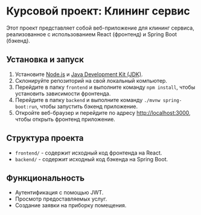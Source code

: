 # Курсовой проект: Клининг сервис

Этот проект представляет собой веб-приложение для клининг сервиса, реализованное с использованием React (фронтенд) и Spring Boot (бэкенд).

## Установка и запуск

1. Установите [Node.js](https://nodejs.org/) и [Java Development Kit (JDK)](https://www.oracle.com/java/technologies/javase-jdk11-downloads.html).
2. Склонируйте репозиторий на свой локальный компьютер.
3. Перейдите в папку `frontend` и выполните команду `npm install`, чтобы установить зависимости фронтенда.
4. Перейдите в папку `backend` и выполните команду `./mvnw spring-boot:run`, чтобы запустить бэкенд приложение.
5. Откройте веб-браузер и перейдите по адресу [http://localhost:3000](http://localhost:3000), чтобы открыть фронтенд приложение.

## Структура проекта

- `frontend/` - содержит исходный код фронтенда на React.
- `backend/` - содержит исходный код бэкенда на Spring Boot.

## Функциональность

- Аутентификация с помощью JWT.
- Просмотр предоставляемых услуг.
- Создание заявки на приборку помещения.
